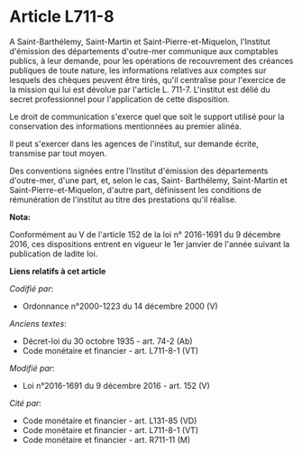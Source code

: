 # Article L711-8

A Saint-Barthélemy, Saint-Martin et Saint-Pierre-et-Miquelon, l'Institut d'émission des départements d'outre-mer communique
aux comptables publics, à leur demande, pour les opérations de recouvrement des créances publiques de toute nature, les
informations relatives aux comptes sur lesquels des chèques peuvent être tirés, qu'il centralise pour l'exercice de la
mission qui lui est dévolue par l'article L. 711-7. L'institut est délié du secret professionnel pour l'application de cette
disposition. 

Le droit de communication s'exerce quel que soit le support utilisé pour la conservation des informations mentionnées au
premier alinéa. 

Il peut s'exercer dans les agences de l'institut, sur demande écrite, transmise par tout moyen. 

Des conventions signées entre l'Institut d'émission des départements d'outre-mer, d'une part, et, selon le cas, Saint-
Barthélemy, Saint-Martin et Saint-Pierre-et-Miquelon, d'autre part, définissent les conditions de rémunération de l'institut
au titre des prestations qu'il réalise.

**Nota:**

Conformément au V de l'article 152 de la loi n° 2016-1691 du 9 décembre 2016, ces dispositions entrent en vigueur le 1er
janvier de l'année suivant la publication de ladite loi.

**Liens relatifs à cet article**

_Codifié par_:

  - Ordonnance n°2000-1223 du 14 décembre 2000 (V)

_Anciens textes_:

  - Décret-loi du 30 octobre 1935 - art. 74-2 (Ab)
  - Code monétaire et financier - art. L711-8-1 (VT)

_Modifié par_:

  - Loi n°2016-1691 du 9 décembre 2016 - art. 152 (V)

_Cité par_:

  - Code monétaire et financier - art. L131-85 (VD)
  - Code monétaire et financier - art. L711-8-1 (VT)
  - Code monétaire et financier - art. R711-11 (M)
